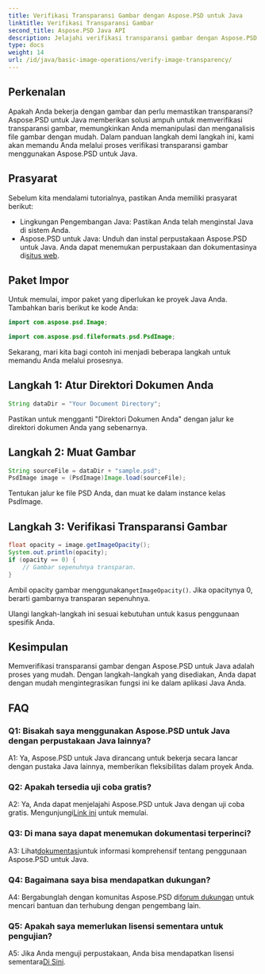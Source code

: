 ```yaml
---
title: Verifikasi Transparansi Gambar dengan Aspose.PSD untuk Java
linktitle: Verifikasi Transparansi Gambar
second_title: Aspose.PSD Java API
description: Jelajahi verifikasi transparansi gambar dengan Aspose.PSD untuk Java. Integrasi yang mudah, dokumentasi terperinci, dan dukungan komunitas yang sangat baik.
type: docs
weight: 14
url: /id/java/basic-image-operations/verify-image-transparency/
---
```

## Perkenalan

Apakah Anda bekerja dengan gambar dan perlu memastikan transparansi? Aspose.PSD untuk Java memberikan solusi ampuh untuk memverifikasi transparansi gambar, memungkinkan Anda memanipulasi dan menganalisis file gambar dengan mudah. Dalam panduan langkah demi langkah ini, kami akan memandu Anda melalui proses verifikasi transparansi gambar menggunakan Aspose.PSD untuk Java.

## Prasyarat

Sebelum kita mendalami tutorialnya, pastikan Anda memiliki prasyarat berikut:

- Lingkungan Pengembangan Java: Pastikan Anda telah menginstal Java di sistem Anda.
-  Aspose.PSD untuk Java: Unduh dan instal perpustakaan Aspose.PSD untuk Java. Anda dapat menemukan perpustakaan dan dokumentasinya di[situs web](https://releases.aspose.com/psd/java/).

## Paket Impor

Untuk memulai, impor paket yang diperlukan ke proyek Java Anda. Tambahkan baris berikut ke kode Anda:

```java
import com.aspose.psd.Image;

import com.aspose.psd.fileformats.psd.PsdImage;
```

Sekarang, mari kita bagi contoh ini menjadi beberapa langkah untuk memandu Anda melalui prosesnya.

## Langkah 1: Atur Direktori Dokumen Anda

```java
String dataDir = "Your Document Directory";
```

Pastikan untuk mengganti "Direktori Dokumen Anda" dengan jalur ke direktori dokumen Anda yang sebenarnya.

## Langkah 2: Muat Gambar

```java
String sourceFile = dataDir + "sample.psd";
PsdImage image = (PsdImage)Image.load(sourceFile);
```

Tentukan jalur ke file PSD Anda, dan muat ke dalam instance kelas PsdImage.

## Langkah 3: Verifikasi Transparansi Gambar

```java
float opacity = image.getImageOpacity();
System.out.println(opacity);
if (opacity == 0) {
    // Gambar sepenuhnya transparan.
}
```

 Ambil opacity gambar menggunakan`getImageOpacity()`. Jika opacitynya 0, berarti gambarnya transparan sepenuhnya.

Ulangi langkah-langkah ini sesuai kebutuhan untuk kasus penggunaan spesifik Anda.

## Kesimpulan

Memverifikasi transparansi gambar dengan Aspose.PSD untuk Java adalah proses yang mudah. Dengan langkah-langkah yang disediakan, Anda dapat dengan mudah mengintegrasikan fungsi ini ke dalam aplikasi Java Anda.

## FAQ

### Q1: Bisakah saya menggunakan Aspose.PSD untuk Java dengan perpustakaan Java lainnya?

A1: Ya, Aspose.PSD untuk Java dirancang untuk bekerja secara lancar dengan pustaka Java lainnya, memberikan fleksibilitas dalam proyek Anda.

### Q2: Apakah tersedia uji coba gratis?

 A2: Ya, Anda dapat menjelajahi Aspose.PSD untuk Java dengan uji coba gratis. Mengunjungi[Link ini](https://releases.aspose.com/) untuk memulai.

### Q3: Di mana saya dapat menemukan dokumentasi terperinci?

 A3: Lihat[dokumentasi](https://reference.aspose.com/psd/java/)untuk informasi komprehensif tentang penggunaan Aspose.PSD untuk Java.

### Q4: Bagaimana saya bisa mendapatkan dukungan?

 A4: Bergabunglah dengan komunitas Aspose.PSD di[forum dukungan](https://forum.aspose.com/c/psd/34) untuk mencari bantuan dan terhubung dengan pengembang lain.

### Q5: Apakah saya memerlukan lisensi sementara untuk pengujian?

 A5: Jika Anda menguji perpustakaan, Anda bisa mendapatkan lisensi sementara[Di Sini](https://purchase.aspose.com/temporary-license/).
